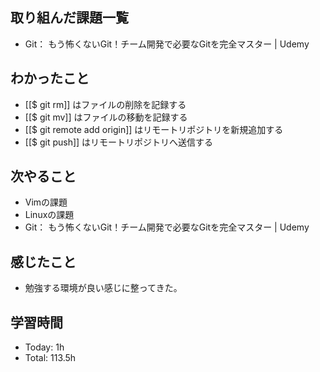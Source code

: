 ## 取り組んだ課題一覧
- Git： もう怖くないGit！チーム開発で必要なGitを完全マスター | Udemy
## わかったこと
- [[$ git rm]] はファイルの削除を記録する
- [[$ git mv]] はファイルの移動を記録する
- [[$ git remote add origin]] はリモートリポジトリを新規追加する
- [[$ git push]] はリモートリポジトリへ送信する
## 次やること
- Vimの課題
- Linuxの課題
- Git： もう怖くないGit！チーム開発で必要なGitを完全マスター | Udemy
## 感じたこと
- 勉強する環境が良い感じに整ってきた。
## 学習時間
- Today: 1h
- Total: 113.5h

<!--```toggl
LIST
FROM 2024-02-08 TO 2024-02-08
INCLUDE PROJECTS "HappinessChain"
```-->
